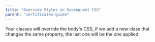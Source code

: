 ```yaml
---
title: "Override Styles in Subsequent CSS"
parent: "certificates-guide"
---
```


Your classes will override the body's CSS, if we add a new class that changes the same property, the last one will be the one applied.
